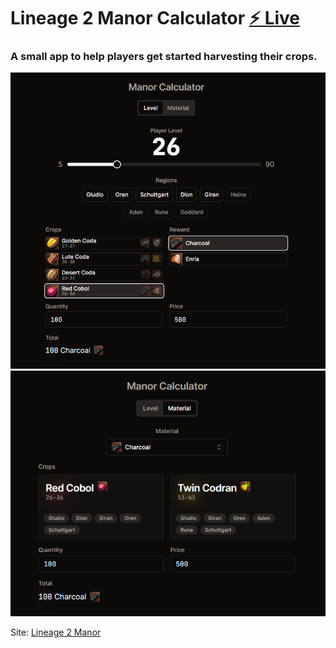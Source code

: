# Lineage 2 Manor Calculator [⚡️ Live](https://lineage2manor.vercel.app)

### A small app to help players get started harvesting their crops.

![Screenshot One](./public/screen0.png)
![Screenshot Two](./public/screen1.png)

Site: [Lineage 2 Manor](https://lineage2manor.vercel.app)
